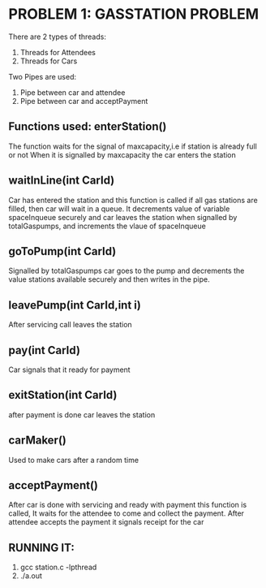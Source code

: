 PROBLEM 1: GASSTATION PROBLEM
======================

There are 2 types of threads:
1. Threads for Attendees
2. Threads for Cars

Two Pipes are used:
1. Pipe between car and  attendee
2. Pipe between car and acceptPayment 

Functions used:
enterStation()
--------------
The function waits for the signal of maxcapacity,i.e if station is already full or not
When it is signalled by maxcapacity the car enters the station

waitInLine(int CarId)
--------------
Car has entered the station and this function is called if all gas stations are filled, then car will wait in a queue. It decrements value of variable spaceInqueue securely and car leaves the
station when signalled by totalGaspumps, and increments the vlaue of spaceInqueue

goToPump(int CarId)
---------------
Signalled by totalGaspumps car goes to the pump and decrements the value stations available securely and then writes in the pipe.

leavePump(int CarId,int i)
---------------
After servicing call leaves the station

pay(int CarId)
-------------
Car signals that it ready for payment

exitStation(int CarId)
-----------------
after payment is done car leaves the station

carMaker()
---------
Used to make cars after a random time

acceptPayment()
-------------
After car is done with servicing and ready with payment this function is called, It waits for the attendee to come and collect the payment.
After attendee accepts the payment it signals receipt for the car


RUNNING IT:
-----------
1. gcc station.c -lpthread
2. ./a.out